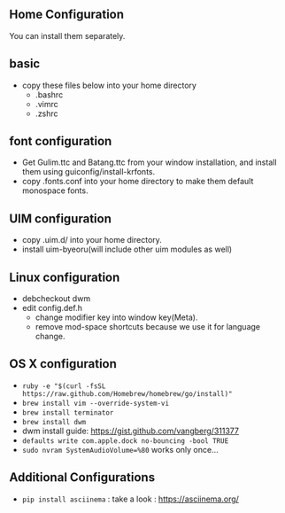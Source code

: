 Home Configuration
------------------

You can install them separately.

## basic

* copy these files below into your home directory
  * .bashrc
  * .vimrc
  * .zshrc

## font configuration

* Get Gulim.ttc and Batang.ttc from your window installation, and install them using guiconfig/install-krfonts.
* copy .fonts.conf into your home directory to make them default monospace fonts.

## UIM configuration

* copy .uim.d/ into your home directory.
* install uim-byeoru(will include other uim modules as well)

## Linux configuration

* debcheckout dwm
* edit config.def.h
  * change modifier key into window key(Meta).
  * remove mod-space shortcuts because we use it for language change.

## OS X configuration

* `ruby -e "$(curl -fsSL https://raw.github.com/Homebrew/homebrew/go/install)"`
* `brew install vim --override-system-vi`
* `brew install terminator`
* `brew install dwm`
* dwm install guide: https://gist.github.com/vangberg/311377
* `defaults write com.apple.dock no-bouncing -bool TRUE`
* `sudo nvram SystemAudioVolume=%80` works only once...

## Additional Configurations

* `pip install asciinema` : take a look : https://asciinema.org/
